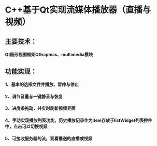# C++基于Qt实现流媒体播放器（直播与视频）

## 主要技术：

#### Qt图形视图框架QGraphics、multimedia模块

## 功能实现：

#### 1、基本的选择文件并播放、暂停与停止

#### 2、调节音量与一键静音与恢复

#### 3、进度条拖动，并实时刷新视频界面

#### 4、手动实现播放列表功能，历史播放记录作为item存放于listWidget列表控件中，点击可以切换视频

#### 5、可接收服务器的流，观看推送的直播或视频
